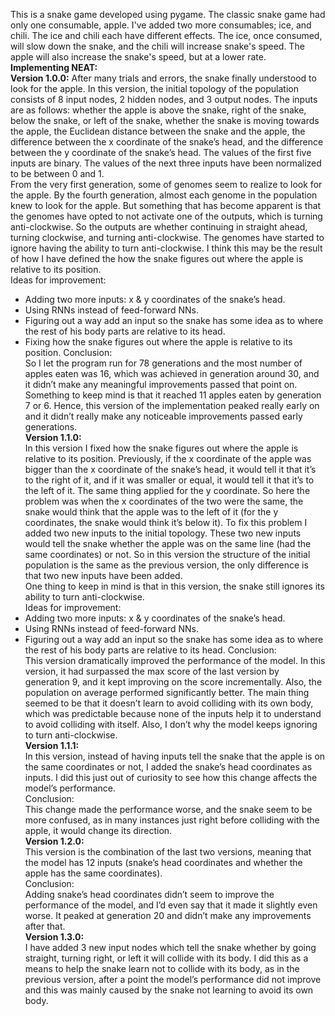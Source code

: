 This is a snake game developed using pygame. The classic snake game had only one consumable, apple. I've added two more consumables; ice, and chili.
The ice and chili each have different effects. The ice, once consumed, will slow down the snake, and the chili will increase snake's speed.
The apple will also increase the snake's speed, but at a lower rate.  
**Implementing NEAT:**  
**Version 1.0.0:**
After many trials and errors, the snake finally understood to look for the apple. In this version, the initial topology of the population consists of 8 input nodes, 2 hidden nodes, and 3 output nodes. The inputs are as follows: whether the apple is above the snake, right of the snake, below the snake, or left of the snake, whether the snake is moving towards the apple, the Euclidean distance between the snake and the apple, the difference between the x coordinate of the snake’s head, and the difference between the y coordinate of the snake’s head. The values of the first five inputs are binary. The values of the next three inputs have been normalized to be between 0 and 1.  
From the very first generation, some of genomes seem to realize to look for the apple. By the fourth generation, almost each genome in the population knew to look for the apple. But something that has become apparent is that the genomes have opted to not activate one of the outputs, which is turning anti-clockwise. So the outputs are whether continuing in straight ahead, turning clockwise, and turning anti-clockwise. The genomes have started to ignore having the ability to turn anti-clockwise. I think this may be the result of how I have defined the how the snake figures out where the apple is relative to its position.  
Ideas for improvement:
+	Adding two more inputs: x & y coordinates of the snake’s head.  
+	Using RNNs instead of feed-forward NNs.  
+	Figuring out a way add an input so the snake has some idea as to where the rest of his body parts are relative to its head.  
+	Fixing how the snake figures out where the apple is relative to its position.  Conclusion:  
So I let the program run for 78 generations and the most number of apples eaten was 16, which was achieved in generation around 30, and it didn’t make any meaningful improvements passed that point on. Something to keep mind is that it reached 11 apples eaten by generation 7 or 6. Hence, this version of the implementation peaked really early on and it didn’t really make any noticeable improvements passed early generations.  
**Version 1.1.0:**  
In this version I fixed how the snake figures out where the apple is relative to its position. Previously, if the x coordinate of the apple was bigger than the x coordinate of the snake’s head, it would tell it that it’s to the right of it, and if it was smaller or equal, it would tell it that it’s to the left of it. The same thing applied for the y coordinate. So here the problem was when the x coordinates of the two were the same, the snake would think that the apple was to the left of it (for the y coordinates, the snake would think it’s below it). To fix this problem I added two new inputs to the initial topology. These two new inputs would tell the snake whether the apple was on the same line (had the same coordinates) or not. So in this version the structure of the initial population is the same as the previous version, the only difference is that two new inputs have been added.  
One thing to keep in mind is that in this version, the snake still ignores its ability to turn anti-clockwise.  
Ideas for improvement:
+ Adding two more inputs: x & y coordinates of the snake’s head.  
+ Using RNNs instead of feed-forward NNs.  
+	Figuring out a way add an input so the snake has some idea as to where the rest of his body parts are relative to its head. 
 Conclusion:  
This version dramatically improved the performance of the model. In this version, it had surpassed the max score of the last version by generation 9, and it kept improving on the score incrementally. Also, the population on average performed significantly better.
The main thing seemed to be that it doesn’t learn to avoid colliding with its own body, which was predictable because none of the inputs help it to understand to avoid colliding with itself. Also, I don’t why the model keeps ignoring to turn anti-clockwise.  
**Version 1.1.1:**  
In this version, instead of having inputs tell the snake that the apple is on the same coordinates or not, I added the snake’s head coordinates as inputs. I did this just out of curiosity to see how this change affects the model’s performance.  
Conclusion:  
This change made the performance worse, and the snake seem to be more confused, as in many instances just right before colliding with the apple, it would change its direction.  
**Version 1.2.0:**  
This version is the combination of the last two versions, meaning that the model has 12 inputs (snake’s head coordinates and whether the apple has the same coordinates).  
Conclusion:  
Adding snake’s head coordinates didn’t seem to improve the performance of the model, and I’d even say that it made it slightly even worse. It peaked at generation 20 and didn’t make any improvements after that.  
**Version 1.3.0:**  
I have added 3 new input nodes which tell the snake whether by going straight, turning right, or left it will collide with its body. I did this as a means to help the snake learn not to collide with its body, as in the previous version, after a point the model’s performance did not improve and this was mainly caused by the snake not learning to avoid its own body.  



